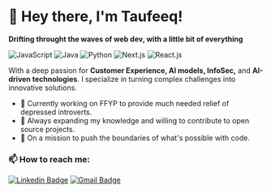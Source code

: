 # 👋 Hey there, I'm Taufeeq!
**Drifting throught the waves of web dev, with a little bit of everything**

![JavaScript](https://img.shields.io/badge/Code-JavaScript-informational?style=flat&logo=javascript&color=F7DF1E)
![Java](https://img.shields.io/badge/Code-Java-informational?style=flat&logo=java&color=FF0000)
![Python](https://img.shields.io/badge/Code-Python-informational?style=flat&logo=python&color=3776AB)
![Next.js](https://img.shields.io/badge/Framework-Next.js-informational?style=flat&logo=next.js&color=000000)
![React.js](https://img.shields.io/badge/Library-React.js-informational?style=flat&logo=react.js&color=ADD8E6)



With a deep passion for **Customer Experience, AI models, InfoSec,** and **AI-driven technologies**. I specialize in turning complex challenges into innovative solutions.

- 🔭 Currently working on FFYP to provide much needed relief of depressed introverts.
- 🌱 Always expanding my knowledge and willing to contribute to open source projects.
- 🚀 On a mission to push the boundaries of what's possible with code.

###  📫 How to reach me:


[![Linkedin Badge](https://img.shields.io/badge/-ShanuMishra-blue?style=flat-square&logo=Linkedin&logoColor=white&link=https:www.linkedin.com/in/s-taufeeq-mustafa-281a13221)](https:www.linkedin.com/in/s-taufeeq-mustafa-281a13221)
[![Gmail Badge](https://img.shields.io/badge/Gmail-c14438?style=flat-square&logo=Gmail&logoColor=white&link=mailto:mishra.shanu15@gmail.com)](mailto:mishra.shanu15@gmail.com)


<!--
**taufeeq-mustafa/taufeeq-mustafa** is a ✨ _special_ ✨ repository because its `README.md` (this file) appears on your GitHub profile.

Here are some ideas to get you started:

- 🔭 I’m currently working on ...
- 🌱 I’m currently learning ...
- 👯 I’m looking to collaborate on ...
- 🤔 I’m looking for help with ...
- 💬 Ask me about ...
- 📫 How to reach me: ...
- 😄 Pronouns: ...
- ⚡ Fun fact: ...
-->
